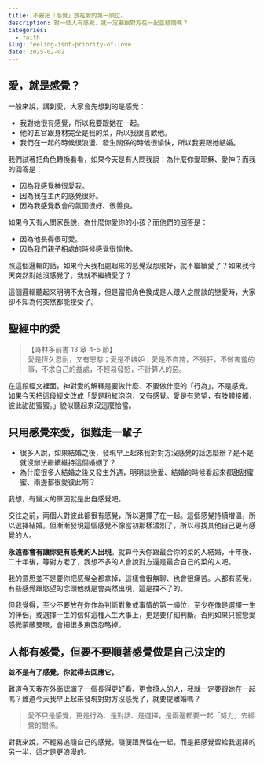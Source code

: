```yaml
---
title: 不要把「感覺」放在愛的第一順位。
description: 對一個人有感覺，就一定要跟對方在一起並結婚嗎？
categories:
  - faith
slug: feeling-isnt-priority-of-love
date: 2025-02-02
---
```


## 愛，就是感覺？

一般來說，講到愛，大家會先想到的是感覺：

- 我對她很有感覺，所以我要跟她在一起。
- 他的五官跟身材完全是我的菜，所以我很喜歡他。
- 我們在一起的時候很浪漫、發生關係的時候很愉快，所以我要跟她結婚。

我們試著把角色轉換看看，如果今天是有人問我說：為什麼你愛耶穌、愛神？而我的回答是：

- 因為我感覺神很愛我。
- 因為我在主內的感覺很好。
- 因為我感覺教會的氛圍很好、很善良。

如果今天有人問家長說，為什麼你愛你的小孩？而他們的回答是：

- 因為他長得很可愛。
- 因為我們親子相處的時候感覺很愉快。

照這個邏輯的話，如果今天我相處起來的感覺沒那麼好，就不繼續愛了？如果我今天突然對她沒感覺了，我就不繼續愛了？

這個邏輯聽起來明明不太合理，但是當把角色換成是人跟人之間談的戀愛時，大家卻不知為何突然都能接受了。

## 聖經中的愛

> 【哥林多前書 13 章 4-5 節】<br>
> 愛是恆久忍耐，又有恩慈；愛是不嫉妒；愛是不自誇，不張狂，不做害羞的事，不求自己的益處，不輕易發怒，不計算人的惡。

在這段經文裡面，神對愛的解釋是要做什麼、不要做什麼的「行為」，不是感覺。
如果今天把這段經文改成「愛是粉紅泡泡，又有感覺。愛是有慾望，有肢體接觸，彼此甜甜蜜蜜。」貌似聽起來沒這麼恰當。

## 只用感覺來愛，很難走一輩子

- 很多人說，如果結婚之後，發現早上起來我對對方沒感覺的話怎麼辦？是不是就沒辦法繼續維持這個婚姻了？
- 為什麼很多人結婚之後又發生外遇，明明談戀愛、結婚的時候看起來都甜甜蜜蜜、兩邊都很愛彼此啊？

我想，有蠻大的原因就是出自感覺吧。

交往之前，兩個人對彼此都很有感覺，所以選擇了在一起。這個感覺持續增溫，所以選擇結婚。但漸漸發現這個感覺不像當初那樣濃烈了，所以尋找其他自己更有感覺的人。

**永遠都會有讓你更有感覺的人出現**。就算今天你跟最合你的菜的人結婚，十年後、二十年後，等對方老了，我想不多的人會說對方還是最合自己的菜的人吧。

我的意思並不是要你把感覺全都拿掉，這樣會很無聊、也會很痛苦。人都有感覺，有些感覺跟慾望的念頭他就是會突然出現，這是擋不了的。

但我覺得，至少不要放在你作為判斷對象或事情的第一順位，至少在像是選擇一生的伴侶，或選擇一生的信仰這種人生大事上，更是要仔細判斷。否則如果只被戀愛感覺蒙蔽雙眼，會把很多東西忽略掉。

## 人都有感覺，但要不要順著感覺做是自己決定的

**並不是有了感覺，你就得去回應它。**

難道今天我在外面認識了一個長得更好看、更會撩人的人，我就一定要跟她在一起嗎？難道今天我早上起來發現對對方沒感覺了，就要提離婚嗎？

> 愛不只是感覺，更是行為、是對話、是選擇，是兩邊都要一起「努力」去經營的關係。

對我來說，不輕易追隨自己的感覺，隨便跟異性在一起，而是把感覺留給我選擇的另一半，這才是更浪漫的。
